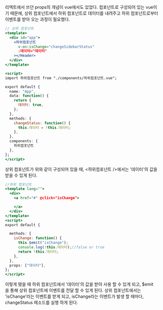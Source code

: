 리액트에서 쓰던 props의 개념이 vue에서도 있었다. 컴포넌트로 구성되어 있는 vue이기 때문에, 상위 컴포넌트에서 하위 컴포넌트로 데이터를 내려주고 하위 컴포넌트로부터 이벤트를 받아 오는 과정이 필요했다.

```jsx
// 상위 컴포넌트
<template>
  <div id="app">
    <하위컴포넌트
      v-on:isChange="changeSidebarStatus"
      :데이터="데이터"
    ></Header>
  </div>
</template>

<script>
import 하위컴포넌트 from "./components/하위컴포넌트.vue";

export default {
  name: "App",
  data: function() {
    return {
      데이터: true,
    };
  },
  methods: {
    changeStatus: function() {
      this.데이터 = !this.데이터;
    },
  },
  components: {
    하위컴포넌트
  },
};
</script>
```

상위 컴포넌트가 위와 같이 구성되어 있을 때, <하위컴포넌트 />에서는 '데이터'의 값을 받을 수 있게 된다.

```jsx
//하위 컴포넌트
<template lang="">
  <div>
    <a href="#" @click="isChange">

    </a>
  </div>
</template>
<script>
export default {

  methods: {
    isChange: function() {
      this.$emit("isChange");
      console.log(!this.데이터);//false or true
      return !this.데이터;
    },
  },
  props: ["데이터"],
};
</script>
```

이렇게 됐을 때 하위 컴포넌트에서 '데이터'의 값을 받아 사용 할 수 있게 되고, $emit 을 통해 상위 컴포넌트에 이벤트를 전달 할 수 있게 된다. 상위 컴포넌트에서는 'isChange'라는 이벤트를 받게 되고, isChange라는 이벤트가 발생 할 때마다, changeStatus 메소드를 실행 하게 된다.
